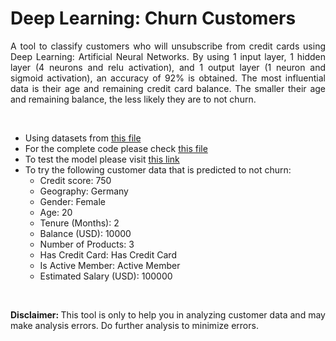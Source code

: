 # Deep Learning: Churn Customers

<p style='text-align: justify;'> A tool to classify customers who will unsubscribe from credit cards using Deep Learning: Artificial Neural Networks. By using 1 input layer, 1 hidden layer (4 neurons and relu activation), and 1 output layer (1 neuron and sigmoid activation), an accuracy of 92% is obtained. The most influential data is their age and remaining credit card balance. The smaller their age and remaining balance, the less likely they are to not churn. </p>

<br>

- Using datasets from [this file](https://github.com/MaruliHTGL/Deep-Learning-Churn-Customers/blob/95dfaf8f40149846589fcc58bf6413f438a55d3c/Churn_Modelling.csv)
- For the complete code please check [this file](https://github.com/MaruliHTGL/Deep-Learning-Churn-Customers/blob/b7747c2cb2aa639b7a5ee31059de9a486ffe0f61/Churn%20Customers%20Using%20ANN.ipynb)
- To test the model please visit [this link](https://churnchecker.streamlit.app/)
- To try the following customer data that is predicted to not churn:
    - Credit score: 750
    - Geography: Germany
    - Gender: Female
    - Age: 20
    - Tenure (Months): 2
    - Balance (USD): 10000
    - Number of Products: 3
    - Has Credit Card: Has Credit Card
    - Is Active Member: Active Member
    - Estimated Salary (USD): 100000

<br>

<p style='text-align: justify;'>
<strong> Disclaimer: </strong> This tool is only to help you in analyzing customer data and may make analysis errors. Do further analysis to minimize errors.
</p>
